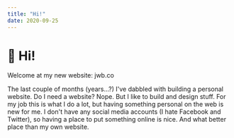 ```yaml
---
title: "Hi!"
date: 2020-09-25
---
```


# 👋 Hi!

Welcome at my new website: jwb.co

The last couple of months (years...?) I've dabbled with building a personal website. Do I need a website? Nope. But I like to build and design stuff. For my job this is what I do a lot, but having something personal on the web is new for me. I don't have any social media accounts (I hate Facebook and Twitter), so having a place to put something online is nice. And what better place than my own website.
